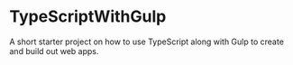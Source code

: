 # TypeScriptWithGulp
A short starter project on how to use TypeScript along with Gulp to create and build out web apps.
